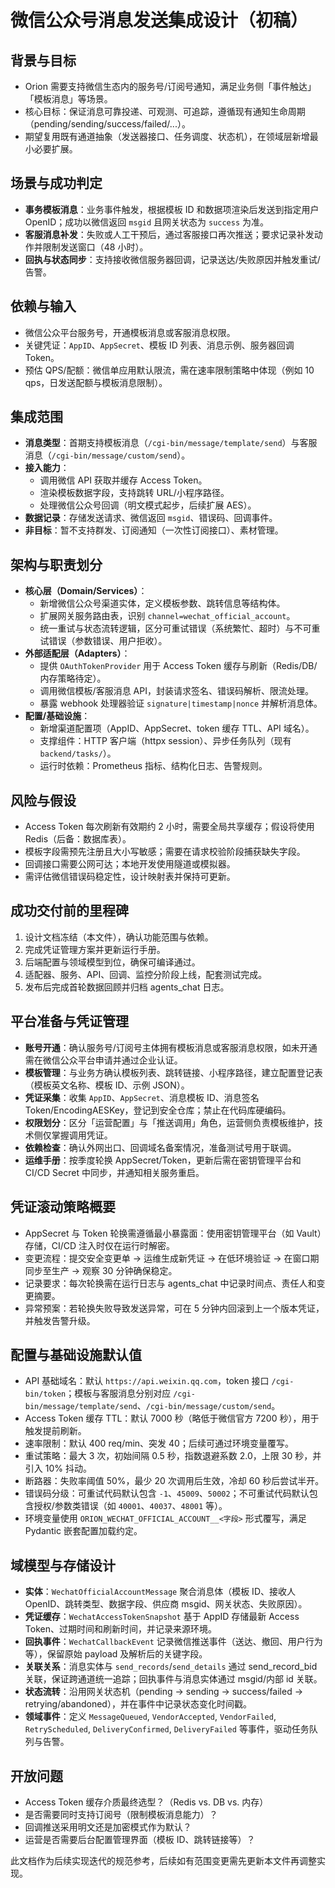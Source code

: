 # 微信公众号消息发送集成设计（初稿）

## 背景与目标
- Orion 需要支持微信生态内的服务号/订阅号通知，满足业务侧「事件触达」「模板消息」等场景。
- 核心目标：保证消息可靠投递、可观测、可追踪，遵循现有通知生命周期（pending/sending/success/failed/...）。
- 期望复用既有通道抽象（发送器接口、任务调度、状态机），在领域层新增最小必要扩展。

## 场景与成功判定
- **事务模板消息**：业务事件触发，根据模板 ID 和数据项渲染后发送到指定用户 OpenID；成功以微信返回 `msgid` 且网关状态为 `success` 为准。
- **客服消息补发**：失败或人工干预后，通过客服接口再次推送；要求记录补发动作并限制发送窗口（48 小时）。
- **回执与状态同步**：支持接收微信服务器回调，记录送达/失败原因并触发重试/告警。

## 依赖与输入
- 微信公众平台服务号，开通模板消息或客服消息权限。
- 关键凭证：`AppID`、`AppSecret`、模板 ID 列表、消息示例、服务器回调 Token。
- 预估 QPS/配额：微信单应用默认限流，需在速率限制策略中体现（例如 10 qps，日发送配额与模板消息限制）。

## 集成范围
- **消息类型**：首期支持模板消息（`/cgi-bin/message/template/send`）与客服消息（`/cgi-bin/message/custom/send`）。
- **接入能力**：
  - 调用微信 API 获取并缓存 Access Token。
  - 渲染模板数据字段，支持跳转 URL/小程序路径。
  - 处理微信公众号回调（明文模式起步，后续扩展 AES）。
- **数据记录**：存储发送请求、微信返回 `msgid`、错误码、回调事件。
- **非目标**：暂不支持群发、订阅通知（一次性订阅接口）、素材管理。

## 架构与职责划分
- **核心层（Domain/Services）**：
  - 新增微信公众号渠道实体，定义模板参数、跳转信息等结构体。
  - 扩展网关服务路由表，识别 `channel=wechat_official_account`。
  - 统一重试与状态流转逻辑，区分可重试错误（系统繁忙、超时）与不可重试错误（参数错误、用户拒收）。
- **外部适配层（Adapters）**：
  - 提供 `OAuthTokenProvider` 用于 Access Token 缓存与刷新（Redis/DB/内存策略待定）。
  - 调用微信模板/客服消息 API，封装请求签名、错误码解析、限流处理。
  - 暴露 webhook 处理器验证 `signature|timestamp|nonce` 并解析消息体。
- **配置/基础设施**：
  - 新增渠道配置项（AppID、AppSecret、token 缓存 TTL、API 域名）。
  - 支撑组件：HTTP 客户端（httpx session）、异步任务队列（现有 `backend/tasks/`）。
  - 运行时依赖：Prometheus 指标、结构化日志、告警规则。

## 风险与假设
- Access Token 每次刷新有效期约 2 小时，需要全局共享缓存；假设将使用 Redis（后备：数据库表）。
- 模板字段需预先注册且大小写敏感；需要在请求校验阶段捕获缺失字段。
- 回调接口需要公网可达；本地开发使用隧道或模拟器。
- 需评估微信错误码稳定性，设计映射表并保持可更新。

## 成功交付前的里程碑
1. 设计文档冻结（本文件），确认功能范围与依赖。
2. 完成凭证管理方案并更新运行手册。
3. 后端配置与领域模型到位，确保可编译通过。
4. 适配器、服务、API、回调、监控分阶段上线，配套测试完成。
5. 发布后完成首轮数据回顾并归档 agents_chat 日志。

## 平台准备与凭证管理
- **账号开通**：确认服务号/订阅号主体拥有模板消息或客服消息权限，如未开通需在微信公众平台申请并通过企业认证。
- **模板管理**：与业务方确认模板列表、跳转链接、小程序路径，建立配置登记表（模板英文名称、模板 ID、示例 JSON）。
- **凭证采集**：收集 `AppID`、`AppSecret`、消息模板 ID、消息签名 Token/EncodingAESKey，登记到安全仓库；禁止在代码库硬编码。
- **权限划分**：区分「运营配置」与「推送调用」角色，运营侧负责模板维护，技术侧仅掌握调用凭证。
- **依赖检查**：确认外网出口、回调域名备案情况，准备测试号用于联调。
- **运维手册**：按季度轮换 AppSecret/Token，更新后需在密钥管理平台和 CI/CD Secret 中同步，并通知相关服务重启。

## 凭证滚动策略概要
- AppSecret 与 Token 轮换需遵循最小暴露面：使用密钥管理平台（如 Vault）存储，CI/CD 注入时仅在运行时解密。
- 变更流程：提交安全变更单 -> 运维生成新凭证 -> 在低环境验证 -> 在窗口期同步至生产 -> 观察 30 分钟确保稳定。
- 记录要求：每次轮换需在运行日志与 agents_chat 中记录时间点、责任人和变更摘要。
- 异常预案：若轮换失败导致发送异常，可在 5 分钟内回滚到上一个版本凭证，并触发告警升级。

## 配置与基础设施默认值
- API 基础域名：默认 `https://api.weixin.qq.com`，token 接口 `/cgi-bin/token`；模板与客服消息分别对应 `/cgi-bin/message/template/send`、`/cgi-bin/message/custom/send`。
- Access Token 缓存 TTL：默认 7000 秒（略低于微信官方 7200 秒），用于触发提前刷新。
- 速率限制：默认 400 req/min、突发 40；后续可通过环境变量覆写。
- 重试策略：最大 3 次，初始间隔 0.5 秒，指数退避系数 2.0，上限 30 秒，并引入 10% 抖动。
- 断路器：失败率阈值 50%，最少 20 次调用后生效，冷却 60 秒后尝试半开。
- 错误码分级：可重试代码默认包含 `-1`、`45009`、`50002`；不可重试代码默认包含授权/参数类错误（如 `40001`、`40037`、`48001` 等）。
- 环境变量使用 `ORION_WECHAT_OFFICIAL_ACCOUNT__<字段>` 形式覆写，满足 Pydantic 嵌套配置加载约定。

## 域模型与存储设计
- **实体**：`WechatOfficialAccountMessage` 聚合消息体（模板 ID、接收人 OpenID、跳转类型、数据字段、供应商 msgid、网关状态、失败原因）。
- **凭证缓存**：`WechatAccessTokenSnapshot` 基于 AppID 存储最新 Access Token、过期时间和刷新时间，并记录来源环境。
- **回执事件**：`WechatCallbackEvent` 记录微信推送事件（送达、撤回、用户行为等），保留原始 payload 及解析后的关键字段。
- **关联关系**：消息实体与 `send_records`/`send_details` 通过 send_record_bid 关联，保证跨通道统一追踪；回执事件与消息实体通过 msgid/内部 id 关联。
- **状态流转**：沿用网关状态机（pending → sending → success/failed → retrying/abandoned），并在事件中记录状态变化时间戳。
- **领域事件**：定义 `MessageQueued`, `VendorAccepted`, `VendorFailed`, `RetryScheduled`, `DeliveryConfirmed`, `DeliveryFailed` 等事件，驱动任务队列与告警。


## 开放问题
- Access Token 缓存介质最终选型？（Redis vs. DB vs. 内存）
- 是否需要同时支持订阅号（限制模板消息能力）？
- 回调推送采用明文还是加密模式作为默认？
- 运营是否需要后台配置管理界面（模板 ID、跳转链接等）？

此文档作为后续实现迭代的规范参考，后续如有范围变更需先更新本文件再调整实现。
